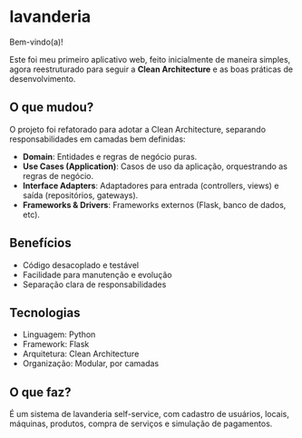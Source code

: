 # lavanderia

Bem-vindo(a)!

Este foi meu primeiro aplicativo web, feito inicialmente de maneira simples, agora reestruturado para seguir a **Clean Architecture** e as boas práticas de desenvolvimento.

## O que mudou?

O projeto foi refatorado para adotar a Clean Architecture, separando responsabilidades em camadas bem definidas:

- **Domain**: Entidades e regras de negócio puras.
- **Use Cases (Application)**: Casos de uso da aplicação, orquestrando as regras de negócio.
- **Interface Adapters**: Adaptadores para entrada (controllers, views) e saída (repositórios, gateways).
- **Frameworks & Drivers**: Frameworks externos (Flask, banco de dados, etc).

## Benefícios

- Código desacoplado e testável
- Facilidade para manutenção e evolução
- Separação clara de responsabilidades

## Tecnologias

- Linguagem: Python
- Framework: Flask
- Arquitetura: Clean Architecture
- Organização: Modular, por camadas

## O que faz?

É um sistema de lavanderia self-service, com cadastro de usuários, locais, máquinas, produtos, compra de serviços e simulação de pagamentos.